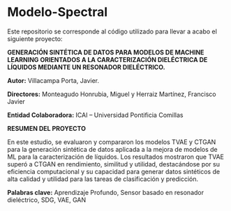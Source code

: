 # Modelo-Spectral

Este repositorio se corresponde al código utilizado para llevar a acabo el siguiente proyecto:

**GENERACIÓN SINTÉTICA DE DATOS PARA MODELOS DE MACHINE LEARNING 
ORIENTADOS A LA CARACTERIZACIÓN DIELÉCTRICA DE LÍQUIDOS 
MEDIANTE UN RESONADOR DIELÉCTRICO.**

**Autor:** Villacampa Porta, Javier. 

**Directores:** Monteagudo Honrubia, Miguel y Herraiz Martínez, Francisco Javier

**Entidad Colaboradora:** ICAI – Universidad Pontificia Comillas

**RESUMEN DEL PROYECTO** 

En este estudio, se evaluaron y compararon los modelos TVAE y CTGAN para la generación sintética de datos aplicada a la mejora de modelos de ML para 
la caracterización de líquidos. Los resultados mostraron que TVAE superó a CTGAN en rendimiento, similitud y utilidad, destacándose por su eficiencia 
computacional y su capacidad para generar datos sintéticos de alta calidad y utilidad para las tareas de clasificación y predicción.

**Palabras clave:** Aprendizaje Profundo, Sensor basado en resonador dieléctrico, SDG, VAE, GAN
